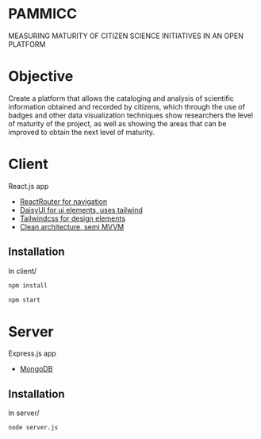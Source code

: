 # PAMMICC

MEASURING MATURITY OF CITIZEN SCIENCE INITIATIVES IN AN OPEN PLATFORM

# Objective

Create a platform that allows the cataloging and analysis of scientific information obtained and recorded by citizens, which through the use of badges and other data visualization techniques show researchers the level of maturity of the project, as well as showing the areas that can be improved to obtain the next level of maturity.

# Client

React.js app

- [ReactRouter for navigation](https://v5.reactrouter.com/web/guides/quick-start)
- [DaisyUI for ui elements, uses tailwind](https://daisyui.com/components/)
- [Tailwindcss for design elements](https://tailwindcss.com/docs)
- [Clean architecture, semi MVVM](https://paulallies.medium.com/clean-mvvm-with-react-and-react-hooks-ebc37b22542f)

## Installation

In client/

```bash
npm install
```

```bash
npm start
```

# Server

Express.js app

- [MongoDB](https://www.mongodb.com/)

## Installation

In server/

```bash
node server.js
```

